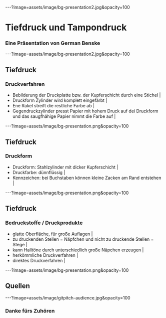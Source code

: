 ---?image=assets/image/bg-presentation2.jpg&opacity=100

# Tiefdruck und Tampondruck

### Eine Präsentation von German Benske

---?image=assets/image/bg-presentation2.jpg&opacity=100

## Tiefdruck

### Druckverfahren

 - Bebilderung der Druckplatte bzw. der Kupferschicht durch eine Stichel |
 - Druckform Zylinder wird komplett eingefärbt |
 - Ene Rakel streift die restliche Farbe ab |
 - Gegendruckzylinder presst Papier mit hohem Druck auf dei Druckform und das saugfhähige Papier nimmt die Farbe auf |

---?image=assets/image/bg-presentation.png&opacity=100

## Tiefdruck

### Druckform

- Druckform: Stahlzylinder mit dicker Kupferschicht |
- Druckfarbe: dünnflüssig |
- Kennzeichen: bei Buchstaben können kleine Zacken am Rand entstehen |

---?image=assets/image/bg-presentation.png&opacity=100

## Tiefdruck

### Bedruckstoffe / Druckprodukte

- glatte Oberfläche, für große Auflagen |
- zu druckenden Stellen = Näpfchen und nicht zu druckende Stellen = Stege |
- kann Halltöne durch unterschiedlich große Näpchen erzeugen |
- herkömmliche Druckverfahren  |
- direktes Druckverfahren |

---?image=assets/image/bg-presentation.png&opacity=100

## Quellen

---?image=assets/image/gitpitch-audience.jpg&opacity=100

### Danke fürs Zuhören
